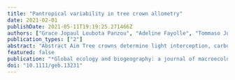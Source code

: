 ```yaml
---
title: "Pantropical variability in tree crown allometry"
date: 2021-02-01
publishDate: 2021-05-11T19:19:25.271466Z
authors: ["Grace Jopaul Loubota Panzou", "Adeline Fayolle", "Tommaso Jucker", "Oliver L Phillips", "Stephanie Bohlman", "Lindsay F Banin", "Simon L Lewis", "Kofi Affum‐Baffoe", "Luciana F Alves", "Cécile Antin", "Eric Arets", "Luzmila Arroyo", "Timothy R Baker", "Nicolas Barbier", "Hans Beeckman", "Uta Berger", "Yannick Enock Bocko", "Frans Bongers", "Sam Bowers", "Thom Brade", "Eduardo S Brondizio", "Arthur Chantrain", "Jerome Chave", "Halidou Compaore", "David Coomes", "Adama Diallo", "Arildo S Dias", "Kangbéni Dimobe", "Gloria Djaney Djagbletey", "Tomas Domingues", "Jean‐louis Doucet", "Thomas Drouet", "Eric Forni", "John L Godlee", "Rosa C Goodman", "Sylvie Gourlet‐Fleury", "Fidele Hien", "Yoshiko Iida", "Bhely Angoboy Ilondea", "Jonathan Ilunga Muledi", "Pierre Jacques", "Shem Kuyah", "Jorge López‐Portillo", "Jean Joël Loumeto", "Ben Hur Marimon‐Junior", "Beatriz Schwantes Marimon", "Sylvanus Mensah", "Edward T A Mitchard", "Glenn R Moncrieff", "Ayyappan Narayanan", "Sean T O'Brien", "Korotimi Ouedraogo", "Michael W Palace", "Raphael Pelissier", "Pierre Ploton", "Lourens Poorter", "Casey M Ryan", "Gustavo Saiz", "Karin Santos", "Michael Schlund", "Giacomo Sellan", "Bonaventure Sonke", "Frank Sterck", "Quentin Thibaut", "Yorick Van Hoef", "Elmar Veenendaal", "Alejandra G Vovides", "Yaozhan Xu", "Tze Leong Yao", "Ted R Feldpausch"]
publication_types: ["2"]
abstract: "Abstract Aim Tree crowns determine light interception, carbon and water exchange. Thus, understanding the factors causing tree crown allometry to vary at the tree and stand level matters greatly for the development of future vegetation modelling and for the calibration of remote sensing products. Nevertheless, we know little about large-scale variation and determinants in tropical tree crown allometry. In this study, we explored the continental variation in scaling exponents of site-specific crown allometry and assessed their relationships with environmental and stand-level variables in the tropics. Location Global tropics. Time period Early 21st century. Major taxa studied Woody plants. Methods Using a dataset of 87,737 trees distributed among 245 forest and savanna sites across the tropics, we fitted site-specific allometric relationships between crown dimensions (crown depth, diameter and volume) and stem diameter using power-law models. Stand-level and environmental drivers of crown allometric relationships were assessed at pantropical and continental scales. Results The scaling exponents of allometric relationships between stem diameter and crown dimensions were higher in savannas than in forests. We identified that continental crown models were better than pantropical crown models and that continental differences in crown allometric relationships were driven by both stand-level (wood density) and environmental (precipitation, cation exchange capacity and soil texture) variables for both tropical biomes. For a given diameter, forest trees from Asia and savanna trees from Australia had smaller crown dimensions than trees in Africa and America, with crown volumes for some Asian forest trees being smaller than those of trees in African forests. Main conclusions Our results provide new insight into geographical variability, with large continental differences in tropical tree crown allometry that were driven by stand-level and environmental variables. They have implications for the assessment of ecosystem function and for the monitoring of woody biomass by remote sensing techniques in the global tropics."
featured: false
publication: "*Global ecology and biogeography: a journal of macroecology*"
doi: "10.1111/geb.13231"
---
```


